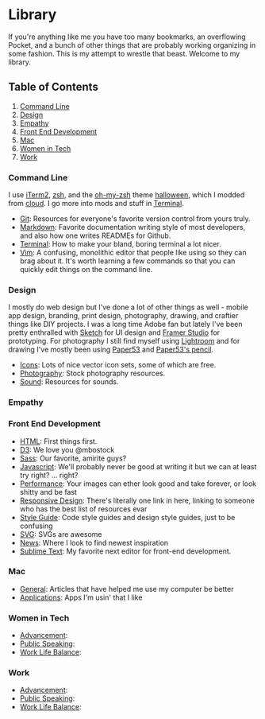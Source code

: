 # Library
If you're anything like me you have too many bookmarks, an overflowing Pocket, and a bunch of other things that are probably working organizing in some fashion. This is my attempt to wrestle that beast. Welcome to my library.

## Table of Contents
1. [Command Line](#command-line)
2. [Design](#design)
3. [Empathy](#empathy)
4. [Front End Development](#front-end-development)
5. [Mac](#mac)
6. [Women in Tech](#women-in-tech)
7. [Work](#work)

### Command Line
I use [iTerm2](http://iterm2.com/), [zsh](http://www.zsh.org/), and the [oh-my-zsh](https://github.com/robbyrussell/oh-my-zsh) theme [halloween](https://github.com/helenvholmes/dotfiles/blob/master/halloween.zsh-theme), which I modded from [cloud](https://github.com/robbyrussell/oh-my-zsh/blob/master/themes/cloud.zsh-theme). I go more into mods and stuff in [Terminal](command-line/terminal.md).

- [Git](command-line/git.md): Resources for everyone's favorite version control from yours truly.
- [Markdown](command-line/markdown.md): Favorite documentation writing style of most developers, and also how one writes READMEs for Github.
- [Terminal](command-line/terminal.md): How to make your bland, boring terminal a lot nicer.
- [Vim](command-line/vim.md): A confusing, monolithic editor that people like using so they can brag about it. It's worth learning a few commands so that you can quickly edit things on the command line.

### Design
I mostly do web design but I've done a lot of other things as well - mobile app design, branding, print design, photography, drawing, and craftier things like DIY projects. I was a long time Adobe fan but lately I've been pretty enthralled with [Sketch](http://bohemiancoding.com/sketch/) for UI design and [Framer Studio](http://framerjs.com/) for prototyping. For photography I still find myself using [Lightroom](http://www.adobe.com/products/photoshop-lightroom.html) and for drawing I've mostly been using [Paper53](https://www.fiftythree.com/paper) and [Paper53's pencil](http://www.fiftythree.com/pencil).

- [Icons](design/icons.md): Lots of nice vector icon sets, some of which are free.
- [Photography](design/photos.md): Stock photography resources.
- [Sound](design.sound.md): Resources for sounds.

### Empathy


### Front End Development
- [HTML](front-end/html.md): First things first.
- [D3](front-end/d3.md): We love you @mbostock
- [Sass](front-end/sass.md): Our favorite, amirite guys?
- [Javascript](front-end/javascript.md): We'll probably never be good at writing it but we can at least try right? ... right?
- [Performance](front-end/performance.md): Your images can ether look good and take forever, or look shitty and be fast
- [Responsive Design](front-end/responsive-design.md): There's literally one link in here, linking to someone who has the best list of resources evar
- [Style Guide](front-end/style-guide.md): Code style guides and design style guides, just to be confusing
- [SVG](front-end/svg.md): SVGs are awesome
- [News](front-end/news.md): Where I look to find newest inspiration
- [Sublime Text](front-end/sublime.md): My favorite next editor for front-end development.

### Mac
- [General](mac/mac.md): Articles that have helped me use my computer be better
- [Applications](mac/applications.md): Apps I'm usin' that I like

### Women in Tech
- [Advancement](work/advancement.md):
- [Public Speaking](work/public-speaking.md):
- [Work Life Balance](work/work-life-balance.md):

### Work
- [Advancement](work/advancement.md):
- [Public Speaking](work/public-speaking.md):
- [Work Life Balance](work/work-life-balance.md):
